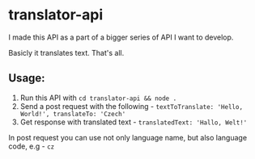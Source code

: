 # translator-api

I made this API as a part of a bigger series of API I want to develop.

Basicly it translates text. That's all.

## Usage:

1. Run this API with `cd translator-api && node .`
1. Send a post request with the following - `textToTranslate: 'Hello, World!', translateTo: 'Czech'`
1. Get response with translated text - `translatedText: 'Hallo, Welt!'`

In post request you can use not only language name, but also language code, e.g - `cz`
